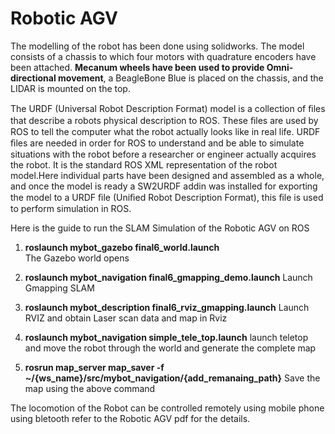 # Robotic AGV 

The modelling of the robot has been done using solidworks. The model consists of a chassis to which four motors with quadrature encoders have been attached. **Mecanum wheels have been used to provide Omni-directional movement**, a BeagleBone Blue is placed on the chassis, and the LIDAR is mounted on the top.

The URDF (Universal Robot Description Format) model is a collection of ﬁles that describe a robots physical description to ROS. These ﬁles are used by ROS to tell the computer what the robot actually looks like in real life. URDF ﬁles are needed in order for ROS to understand and be able to simulate situations with the robot before a researcher or engineer actually acquires the robot. It is the standard ROS XML representation of the robot model.Here individual parts have been designed and assembled as a whole, and once the model is ready a SW2URDF addin was installed for exporting the model to a URDF ﬁle (Uniﬁed Robot Description Format), this ﬁle is used to perform simulation in ROS.

Here is the guide to run the SLAM Simulation of the Robotic AGV  on ROS 

1. **roslaunch mybot_gazebo final6_world.launch**  
    The Gazebo world opens 
2. **roslaunch mybot_navigation final6_gmapping_demo.launch**
    Launch Gmapping SLAM
3. **roslaunch mybot_description final6_rviz_gmapping.launch**
    Launch RVIZ and obtain Laser scan data and map in Rviz

4. **roslaunch mybot_navigation simple_tele_top.launch**
        launch teletop and move the robot through the world and generate the complete map 
        
5. **rosrun map_server map_saver -f ~/{ws_name}/src/mybot_navigation/{add_remanaing_path}**
  Save the map using the above command 

The locomotion of the Robot can be controlled remotely using mobile phone using bletooth refer to the Robotic AGV pdf for the details.
    

